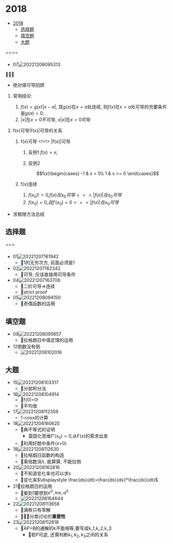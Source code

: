 # 2018

- [2018](#2018)
  - [选择题](#选择题)
  - [填空题](#填空题)
  - [大题](#大题)

⭐⭐⭐⭐

- 07![20221208095313](https://raw.githubusercontent.com/Logible/Image/main/note_image/20221208095313.png)

🏀🏀🏀

- 绝对值可导回顾

1. 常用结论:
   1. $f(x) = g(x)|x-a|$, 其$g(x)$在$x=a$处连续, 则$f(x)$在$x=a$处可导的充要条件是$g(a)=0$;
   2. $|x|$在$x=0$不可导, $x|x|$在$x = 0$可导

2. f(x)可导|f(x)|可导的关系
   1. f(x)可导 <!=!> |f(x)|可导
      1. 反例1 $f(x) = x$;
      2. 反例2

            $$f(x)\begin{cases}
            -1 & x < 0\\
            1 & x >= 0
            \end{cases}$$

   2. f(x)连续
      1. $f(x_0) != 0$,$f(x)在x_0可导 <=> |f(x)|在x_0可导$
      2. $f(x_0) = 0$,$且f'(x_0)= 0 <=> |f(x)|在x_0可导$

- 求极限方法总结

## 选择题

⭐⭐⭐

- 01![20221207161942](https://raw.githubusercontent.com/Logible/Image/main/note_image/20221207161942.png)
  - 💚1的无穷次方, 前面必须是1
- 02![20221207162342](https://raw.githubusercontent.com/Logible/Image/main/note_image/20221207162342.png)
  - 💚可导, 应该直接用可导条件
- 04![20221207163706](https://raw.githubusercontent.com/Logible/Image/main/note_image/20221207163706.png)
  - 💚二阶可导=>连续
  - 💚strict proof
- 05![20221208094150](https://raw.githubusercontent.com/Logible/Image/main/note_image/20221208094150.png)
  - 💚奇偶函数的运用

## 填空题

- 09![20221208095657](https://raw.githubusercontent.com/Logible/Image/main/note_image/20221208095657.png)
  - 💚拉格朗日中值定理的运用
- 12倒数没有倒
  - ![20221208102016](https://raw.githubusercontent.com/Logible/Image/main/note_image/20221208102016.png)

## 大题

- 15![20221208103317](https://raw.githubusercontent.com/Logible/Image/main/note_image/20221208103317.png)
  - 💚分部积分法
- 16![20221208104914](https://raw.githubusercontent.com/Logible/Image/main/note_image/20221208104914.png)
  - 💚f(0)=0!
  - 💚平均值
- 17![20221208112359](https://raw.githubusercontent.com/Logible/Image/main/note_image/20221208112359.png)
  - 1-cosx的计算
- 18![20221208160625](https://raw.githubusercontent.com/Logible/Image/main/note_image/20221208160625.png)
  - 💚典不等式的证明
    - 莫固化思维$F'(x_0)=0$,从F(x)的需求出发
  - 💚利用好题中条件(x>0)
- 19![20221208112630](https://raw.githubusercontent.com/Logible/Image/main/note_image/20221208112630.png)
  - 💚拉格朗日函数的构造
  - 💚乘倍数消$\lambda$, 能算算, 不能拉倒
- 20![20221208162816](https://raw.githubusercontent.com/Logible/Image/main/note_image/20221208162816.png)
  - 💚不知道变化率也可以求s
  - 💚变化率$\displaystyle \frac{ds}{dt}=\frac{ds}{dx}*\frac{dx}{dt}$
- 21💚拉格朗日的运用
  - 💚看到1要想到$e^0,lne,a^0$
  - ![20221208164644](https://raw.githubusercontent.com/Logible/Image/main/note_image/20221208164644.png)
- 22![20221208113658](https://raw.githubusercontent.com/Logible/Image/main/note_image/20221208113658.png)
  - 💚满秩只有零解
  - 💚💚💚分类讨论的**重要性**
- 23![20221208112818](https://raw.githubusercontent.com/Logible/Image/main/note_image/20221208112818.png)
  - 💚AP=B的通解的k不能相等,要写成k_1,k_2,k_3
    - 💚若P可逆, 还需判断$k_1,k_2,k_3$之间的关系
